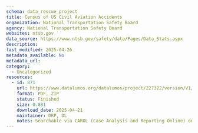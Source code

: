 ```yaml
---
schema: data_rescue_project 
title: Census of US Civil Aviation Accidents
organization: National Transportation Safety Board
agency: National Transportation Safety Board
websites: ntsb.gov
data_source: https://www.ntsb.gov/safety/data/Pages/Data_Stats.aspx
description: 
last_modified: 2025-04-26
metadata_available: No
metadata_url: 
category:
  - Uncategorized
resources:
  - id: 871
    url: https://www.datalumos.org/datalumos/project/227322/version/V1/view
    format: PDF, ZIP
    status: Finished
    size: 0.881
    download_date: 2025-04-21
    maintainer: DRP, DL
    notes: Searchable via CAROL (Case Analysis and Reporting Online) on the NTSB site
---
```

